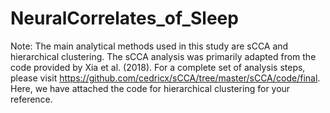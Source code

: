 # NeuralCorrelates_of_Sleep
Note: The main analytical methods used in this study are sCCA and hierarchical clustering. 
The sCCA analysis was primarily adapted from the code provided by Xia et al. (2018). For a complete set of analysis steps, please visit https://github.com/cedricx/sCCA/tree/master/sCCA/code/final. 
Here, we have attached the code for hierarchical clustering for your reference.
